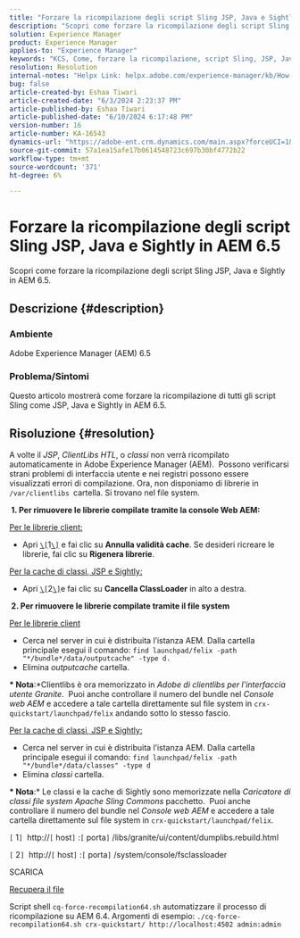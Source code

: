 ```yaml
---
title: "Forzare la ricompilazione degli script Sling JSP, Java e Sightly in AEM 6.5"
description: "Scopri come forzare la ricompilazione degli script Sling JSP, Java e Sightly in AEM 6.5."
solution: Experience Manager
product: Experience Manager
applies-to: "Experience Manager"
keywords: "KCS, Come, forzare la ricompilazione, script Sling, JSP, Java, Sightly, AEM 6.5, Adobe Experience Manager 6.5"
resolution: Resolution
internal-notes: "Helpx Link: helpx.adobe.com/experience-manager/kb/How-to-force-a-recompilation-of-all-Sling-scripts-jsps-java-sightly-on-AEM-6-4.html"
bug: false
article-created-by: Eshaa Tiwari
article-created-date: "6/3/2024 2:23:37 PM"
article-published-by: Eshaa Tiwari
article-published-date: "6/10/2024 6:17:48 PM"
version-number: 16
article-number: KA-16543
dynamics-url: "https://adobe-ent.crm.dynamics.com/main.aspx?forceUCI=1&pagetype=entityrecord&etn=knowledgearticle&id=611f91d7-b421-ef11-840b-6045bd0201f5"
source-git-commit: 57a1ea15afe17b0614548723c697b30bf4772b22
workflow-type: tm+mt
source-wordcount: '371'
ht-degree: 6%

---
```


# Forzare la ricompilazione degli script Sling JSP, Java e Sightly in AEM 6.5


Scopri come forzare la ricompilazione degli script Sling JSP, Java e Sightly in AEM 6.5.

## Descrizione {#description}


### <b>Ambiente</b>

Adobe Experience Manager (AEM) 6.5

### <b>Problema/Sintomi</b>

Questo articolo mostrerà come forzare la ricompilazione di tutti gli script Sling come JSP, Java e Sightly in AEM 6.5.


## Risoluzione {#resolution}


A volte il *JSP*, *ClientLibs HTL*, o *classi* non verrà ricompilato automaticamente in Adobe Experience Manager (AEM).  Possono verificarsi strani problemi di interfaccia utente e nei registri possono essere visualizzati errori di compilazione. Ora, non disponiamo di librerie in `/var/clientlibs `cartella. Si trovano nel file system.

<b> 1. Per rimuovere le librerie compilate tramite la console Web AEM:</b>

<u>Per le librerie client:</u>

- Apri [`\[`](https://libs/granite/ui/content/dumplibs.rebuild.html)1[`\]`](https://libs/granite/ui/content/dumplibs.rebuild.html) e fai clic su <b>Annulla validità cache</b>. Se desideri ricreare le librerie, fai clic su <b>Rigenera librerie</b>.


<u>Per la cache di classi, JSP e Sightly:</u>

- Apri [`\[`](https://&lt;host>:&lt;port>/system/console/fsclassloader)2[`\]`](https://&lt;host>:&lt;port>/system/console/fsclassloader)e fai clic su <b>Cancella ClassLoader</b> in alto a destra.


<b> 2. Per rimuovere le librerie compilate tramite il file system</b>

<u>Per le librerie client</u>

- Cerca nel server in cui è distribuita l’istanza AEM. Dalla cartella principale esegui il comando: `find launchpad/felix -path "*/bundle*/data/outputcache" -type d.`
- Elimina *outputcache* cartella.


<b>* Nota</b>:*Clientlibs è ora memorizzato in *Adobe di clientlibs per l’interfaccia utente Granite*.  Puoi anche controllare il numero del bundle nel *Console web AEM* e accedere a tale cartella direttamente sul file system in `crx-quickstart/launchpad/felix` andando sotto lo stesso fascio.

<u>Per la cache di classi, JSP e Sightly:</u>

- Cerca nel server in cui è distribuita l’istanza AEM. Dalla cartella principale esegui il comando: `find launchpad/felix -path "*/bundle*/data/classes" -type d`
- Elimina *classi* cartella.


<b>* Nota</b>:* Le classi e la cache di Sightly sono memorizzate nella *Caricatore di classi file system Apache Sling Commons* pacchetto.  Puoi anche controllare il numero del bundle nel *Console web AEM* e accedere a tale cartella direttamente sul file system in `crx-quickstart/launchpad/felix`.

`[` 1`]`  http://`[` host`]` :`[` porta`]` /libs/granite/ui/content/dumplibs.rebuild.html

`[` 2`]`  http://`[` host`]` :`[` porta`]` /system/console/fsclassloader



SCARICA

[Recupera il file](https://helpx.adobe.com/content/dam/help/en/experience-manager/kb/How-to-force-a-recompilation-of-all-Sling-scripts-jsps-java-sightly-on-AEM-6-4/_jcr_content/main-pars/download_section/download-1/cq-force-recompilation64.zip "cq-force-recompilation64.zip")

Script shell `cq-force-recompilation64.sh` automatizzare il processo di ricompilazione su AEM 6.4. Argomenti di esempio: `./cq-force-recompilation64.sh crx-quickstart/ http://localhost:4502 admin:admin`
